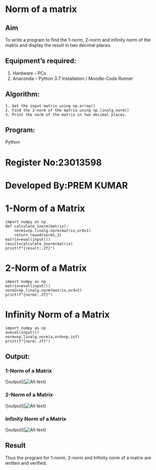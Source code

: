 # Norm of a matrix
## Aim
To write a program to find the 1-norm, 2-norm and infinity norm of the matrix and display the result in two decimal places.
## Equipment’s required:
1.	Hardware – PCs
2.	Anaconda – Python 3.7 Installation / Moodle-Code Runner
## Algorithm:
	1. Get the input matrix using np.array()   
    2. Find the 2-norm of the matrix using np.linalg.norm()
	3. Print the norm of the matrix in two decimal places.
## Program:
Python
# Register No:23013598
# Developed By:PREM KUMAR
# 1-Norm of a Matrix
```
import numpy as np
def calculate_1norm(matrix):
    norm1=np.linalg.norm(matrix,ord=1)
    return round(norm1,2)
matrix=eval(input())
result=calculate_1norm(matrix)
print(f"{result:.2f}")

```





# 2-Norm of a Matrix
```
import numpy as np
matrix=eval(input())
norm2=np.linalg.norm(matrix,ord=2)
print(f"{norm2:.2f}")

```




# Infinity Norm of a Matrix
```
import numpy as np
a=eval(input())
norm=np.linalg.norm(a,ord=np.inf)
print(f"{norm:.2f}")

```






## Output:
### 1-Norm of a Matrix
![output](![Alt text](<Screenshot from 2023-12-27 20-00-05.png>))




### 2-Norm of a Matrix
![output](![Alt text](<Screenshot from 2023-12-27 19-59-06.png>))



### Infinity Norm of a Matrix
![output](![Alt text](<Screenshot from 2023-12-27 20-00-45.png>))



## Result
Thus the program for 1-norm, 2-norm and Infinity norm of a matrix are written and verified.
